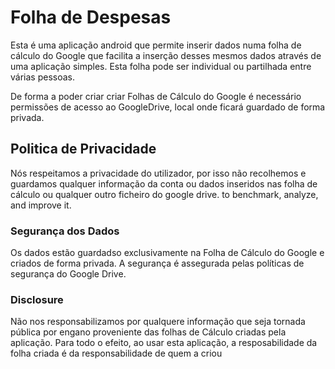 # Folha de Despesas

Esta é uma aplicação android que permite inserir dados numa folha de cálculo do Google que facilita a inserção desses mesmos dados através de uma aplicação simples.
Esta folha pode ser individual ou partilhada entre várias pessoas.

De forma a poder criar criar Folhas de Cálculo do Google é necessário permissões de acesso ao GoogleDrive, local onde ficará guardado de forma privada.


## Politica de Privacidade

Nós respeitamos a privacidade do utilizador, por isso não recolhemos e guardamos qualquer informação da conta ou dados inseridos nas folha de cálculo ou qualquer outro ficheiro do google drive.
 to benchmark, analyze, and improve it.

### Segurança dos Dados
Os dados estão guardadso exclusivamente na Folha de Cálculo do Google e criados de forma privada. A segurança é assegurada pelas políticas de segurança do Google Drive.

### Disclosure

Não nos responsabilizamos por qualquere informação que seja tornada pública por engano proveniente das folhas de Cálculo criadas pela aplicação.
Para todo o efeito, ao usar esta aplicação, a resposabilidade da folha criada é da responsabilidade de quem a criou
